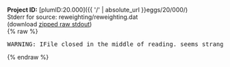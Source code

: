 **Project ID:** [plumID:20.000]({{ '/' | absolute_url }}eggs/20/000/)  
Stderr for source:  reweighting/reweighting.dat   
(download [zipped raw stdout](reweighting.dat.plumed_master.stdout.txt.zip))  
{% raw %}
<pre>
WARNING: IFile closed in the middle of reading. seems strange!
</pre>
{% endraw %}
